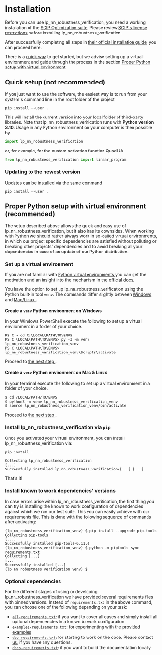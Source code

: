 # Installation

Before you can use lp_nn_robustness_verification, you need a working installation of 
the [SCIP Optimization suite](https://www.scipopt.org/). Please review [SCIP's 
license restrictions](https://scipopt.org/index.php#license) before installing 
lp_nn_robustness_verification.

After successfully completing all steps in [their official installation
guide](https://scipopt.org/doc/html/INSTALL.php), you can proceed here.

There is a [quick way](#quick-setup-not-recommended) to get started, but we advise 
setting up a virtual environment and guide through the process in the section
[Proper Python setup with virtual environment
](#proper-python-setup-with-virtual-environment--recommended)

## Quick setup (**not recommended**)

If you just want to use the software, the easiest way is to run from your
system's command line in the root folder of the project

```shell
pip install --user .
```

This will install the current version into your local folder of third-party libraries. 
Note that lp_nn_robustness_verification runs with **Python 
version 3.10**. Usage in any Python environment on your computer is then possible by

```python
import lp_nn_robustness_verification
```

or, for example, for the custom activation function QuadLU:

```python
from lp_nn_robustness_verification import linear_program
```

### Updating to the newest version

Updates can be installed via the same command

```shell
pip install --user .
```

## Proper Python setup with virtual environment  (**recommended**)

The setup described above allows the quick and easy use of
lp_nn_robustness_verification, but it also has its downsides. 
When working with Python we should rather always work in so-called virtual 
environments, in which our project specific dependencies are satisfied without 
polluting or breaking other projects' dependencies and to avoid breaking all your 
dependencies in case of an update of our Python distribution.

### Set up a virtual environment

If you are not familiar with [Python virtual environments
](https://docs.python.org/3/glossary.html#term-virtual-environment) you can get the
motivation and an insight into the mechanism in the
[official docs](https://docs.python.org/3/tutorial/venv.html).

You have the option to set up lp_nn_robustness_verification using the Python 
built-in tool `venv`. The commands differ slightly between [Windows
](#create-a-venv-python-environment-on-windows) and [Mac/Linux
](#create-a-venv-python-environment-on-mac--linux).

#### Create a `venv` Python environment on Windows

In your Windows PowerShell execute the following to set up a virtual environment in
a folder of your choice.

```shell
PS C:> cd C:\LOCAL\PATH\TO\ENVS
PS C:\LOCAL\PATH\TO\ENVS> py -3 -m venv lp_nn_robustness_verification_venv
PS C:\LOCAL\PATH\TO\ENVS> lp_nn_robustness_verification_venv\Scripts\activate
```

Proceed to [the next step
](#install-lp_nn_robustness_verification-via-pip).

#### Create a `venv` Python environment on Mac & Linux

In your terminal execute the following to set up a virtual environment in a folder
of your choice.

```shell
$ cd /LOCAL/PATH/TO/ENVS
$ python3 -m venv lp_nn_robustness_verification_venv
$ source lp_nn_robustness_verification_venv/bin/activate
```

Proceed to [the next step
](#install-lp_nn_robustness_verification-via-pip).

### Install lp_nn_robustness_verification via `pip`

Once you activated your virtual environment, you can install
lp_nn_robustness_verification via:

```shell
pip install .
```

```shell
Collecting lp_nn_robustness_verification
[...]
Successfully installed lp_nn_robustness_verification-[...] [...]
```

That's it!

### Install known to work dependencies' versions

In case errors arise within lp_nn_robustness_verification, 
the first thing you can try is installing the known to work configuration of 
dependencies against which we run our test suite. This you can easily achieve with 
our requirements file. This is done with the following sequence of commands after 
activating:

```shell
(lp_nn_robustness_verification_venv) $ pip install --upgrade pip-tools
Collecting pip-tools
[...]
Successfully installed pip-tools-6.11.0
(lp_nn_robustness_verification_venv) $ python -m piptools sync 
requirements.txt
Collecting [...]
[...]
Successfully installed [...]
(lp_nn_robustness_verification_venv) $
```

### Optional dependencies

For the different stages of using or developing lp_nn_robustness_verification we 
have provided several requirements files with pinned versions. Instead of 
`requirements.txt` in the above command, you can choose one of the following 
depending on your task:

- [`all-requirements.txt`](https://github.com/BjoernLudwigPTB/lp_nn_robustness_verification/blob/main/all-requirements.txt):
  if you want to cover all cases and simply install all optional dependencies in a
  known to work configuration
- [`examples-requirements.txt`](https://github.com/BjoernLudwigPTB/lp_nn_robustness_verification/blob/main/examples-requirements.txt): 
  for experimenting with the [provided
  examples](https://github.com/BjoernLudwigPTB/lp_nn_robustness_verification/tree/main/src/lp_nn_robustness_verification/examples)
- [`dev-requirements.txt`](https://github.com/BjoernLudwigPTB/lp_nn_robustness_verification/blob/main/dev-requirements.txt):
  for starting to work on the code. Please contact
  [us](https://github.com/BjoernLudwigPTB/lp_nn_robustness_verification/graphs/contributors),
  if you have any questions.
- [`docs-requirements.txt`](https://github.com/BjoernLudwigPTB/lp_nn_robustness_verification/blob/main/docs-requirements.txt):
  if you want to build the documentation locally
